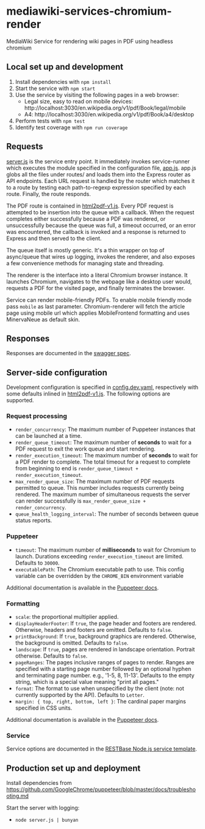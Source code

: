 # mediawiki-services-chromium-render
MediaWiki Service for rendering wiki pages in PDF using headless chromium

## Local set up and development
1. Install dependencies with `npm install`
2. Start the service with `npm start`
3. Use the service by visiting the following pages in a web browser:
    * Legal size, easy to read on mobile devices: http://localhost:3030/en.wikipedia.org/v1/pdf/Book/legal/mobile
    * A4: http://localhost:3030/en.wikipedia.org/v1/pdf/Book/a4/desktop
4. Perform tests with `npm test`
5. Identify test coverage with `npm run coverage`

## Requests
[server.js](server.js) is the service entry point. It immediately invokes
service-runner which executes the module specified in the configuration file,
[app.js](app.js). app.js globs all the files under routes/ and loads them into
the Express router as API endpoints. Each URL request is handled by the router
which matches it to a route by testing each path-to-regexp expression specified
by each route. Finally, the route responds.

The PDF route is contained in [html2pdf-v1.js](routes/html2pdf-v1.js). Every PDF
request is attempted to be insertion into the queue with a callback. When the
request completes either successfully because a PDF was rendered, or
unsuccessfully because the queue was full, a timeout occurred, or an error was
encountered, the callback is invoked and a response is returned to Express and
then served to the client.

The queue itself is mostly generic. It's a thin wrapper on top of async/queue
that wires up logging, invokes the renderer, and also exposes a few convenience
methods for managing state and threading.

The renderer is the interface into a literal Chromium browser instance. It
launches Chromium, navigates to the webpage like a desktop user would, requests
a PDF for the visited page, and finally terminates the browser.

Service can render mobile-friendly PDFs. To enable mobile friendly mode pass
`mobile` as last parameter. Chromium-renderer will fetch the article page
using mobile url which applies MobileFrontend formatting and uses MinervaNeue
as default skin.

## Responses
Responses are documented in the [swagger spec](spec.yaml).

## Server-side configuration
Development configuration is specified in [config.dev.yaml](config.dev.yaml),
respectively with some defaults inlined in [html2pdf-v1.js](routes/html2pdf-v1.js).
The following options are supported.

### Request processing
- `render_concurrency`: The maximum number of Puppeteer instances that can be
  launched at a time.
- `render_queue_timeout`: The maximum number of **seconds** to wait for a PDF
  request to exit the work queue and start rendering.
- `render_execution_timeout`: The maximum number of **seconds** to wait for a
  PDF render to complete. The total timeout for a request to complete from
  beginning to end is `render_queue_timeout + render_execution_timeout`.
- `max_render_queue_size`: The maximum number of PDF requests permitted to
  queue. This number includes requests currently being rendered. The
  maximum number of simultaneous requests the server can render successfully is
  `max_render_queue_size + render_concurrency`.
- `queue_health_logging_interval`: The number of seconds between queue status
  reports.

### Puppeteer
- `timeout`: The maximum number of **milliseconds** to wait for Chromium to
  launch. Durations exceeding `render_execution_timeout` are limited. Defaults
  to `30000`.
- `executablePath`: The Chromium executable path to use. This config variable can be overridden by the
  `CHROME_BIN` environment variable

Additional documentation is available in the [Puppeteer docs].

[Puppeteer environment variable]: https://github.com/GoogleChrome/puppeteer/blob/v0.13.0/docs/api.md#environment-variables
[Puppeteer docs]: https://github.com/GoogleChrome/puppeteer/blob/v0.13.0/docs/api.md#puppeteerlaunchoptions

### Formatting
- `scale`: the proportional multiplier applied.
- `displayHeaderFooter`: If `true`, the page header and footers are rendered.
  Otherwise, headers and footers are omitted. Defaults to `false`.
- `printBackground`: If `true`, background graphics are rendered. Otherwise, the
  background is omitted. Defaults to `false`.
- `landscape`: If `true`, pages are rendered in landscape orientation. Portrait
  otherwise. Defaults to `false`.
- `pageRanges`: The pages inclusive ranges of pages to render. Ranges are
  specified with a starting page number followed by an optional hyphen and
  terminating page number. e.g., '1-5, 8, 11-13'. Defaults to the empty string,
  which is a special value meaning "print all pages."
- `format`: The format to use when unspecified by the client (note: not
  currently supported by the API). Defaults to `Letter`.
- `margin: { top, right, bottom, left }`: The cardinal paper margins specified
  in CSS units.

Additional documentation is available in the
[Puppeteer docs](https://github.com/GoogleChrome/puppeteer/blob/v0.13.0/docs/api.md#pagepdfoptions).

### Service

Service options are documented in the [RESTBase Node.js service template].

[RESTBase Node.js service template]: https://www.mediawiki.org/wiki/Documentation/Services#Service_Template

## Production set up and deployment

Install dependencies from
https://github.com/GoogleChrome/puppeteer/blob/master/docs/troubleshooting.md

Start the server with logging:
* `node server.js | bunyan`
